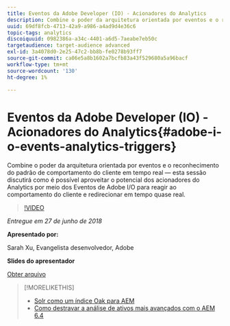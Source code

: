 ```yaml
---
title: Eventos da Adobe Developer (IO) - Acionadores do Analytics
description: Combine o poder da arquitetura orientada por eventos e o reconhecimento do padrão de comportamento do cliente em tempo real - esta sessão discute como você pode aproveitar o poder dos acionadores do Analytics por meio dos Eventos da Adobe Developer (Adobe I/O) para reagir ao comportamento do cliente e redirecionar em tempo quase real.
uuid: 69df8fcb-4713-42a9-a986-a4ad9d4e36c6
topic-tags: analytics
discoiquuid: 0982386a-a34c-4401-a6d5-7aeabe7eb50c
targetaudience: target-audience advanced
exl-id: 3a4078d0-2e25-47c2-bb8b-fe0278b93ff7
source-git-commit: ca06e5a8b1602a7bcfb83a43f529680a5a96bacf
workflow-type: tm+mt
source-wordcount: '130'
ht-degree: 1%

---
```


# Eventos da Adobe Developer (IO) - Acionadores do Analytics{#adobe-i-o-events-analytics-triggers}

Combine o poder da arquitetura orientada por eventos e o reconhecimento do padrão de comportamento do cliente em tempo real — esta sessão discutirá como é possível aproveitar o potencial dos acionadores do Analytics por meio dos Eventos de Adobe I/O para reagir ao comportamento do cliente e redirecionar em tempo quase real.

>[!VIDEO](https://video.tv.adobe.com/v/22809/?quality=9)

*Entregue em 27 de junho de 2018*

**Apresentado por:**

Sarah Xu, Evangelista desenvolvedor, Adobe

**Slides do apresentador**

[Obter arquivo](assets/gems+6+27+18+adobe+io+analytics+triggers.pdf)

<!--
[Get back to the Overview](https://helpx.adobe.com/experience-manager/kt/eseminars/gems/aem-index.html)
-->

>[!MORELIKETHIS]
>
>* [Solr como um índice Oak para AEM](solr-as-an-oak-index-for-aem.md)
>* [Como destravar a análise de ativos mais avançados com o AEM 6.4](https://helpx.adobe.com/experience-manager/kt/eseminars/experience-insider/exp-asset-analytics-64.html)


<!-- this link is broken: >* [Getting the most out of digital interactions with AEM and Analytics](https://helpx.adobe.com/experience-manager/kt/eseminars/ask-the-expert/aem-getting-the-most-out-of-digital-interactions-with-aem-and-analytics.html) 
-->
